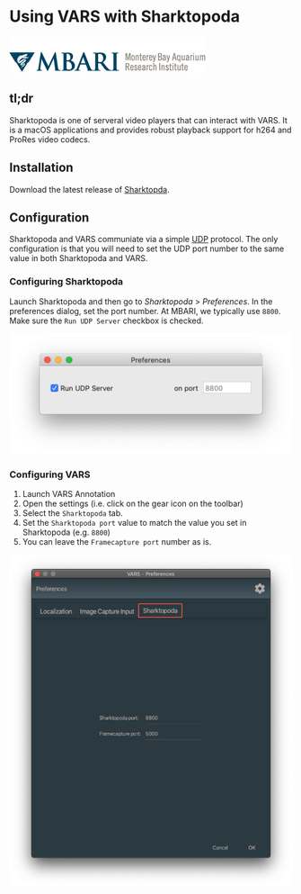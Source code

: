 # Using VARS with Sharktopoda

![MBARI logo](../images/mbari-logo.png)

## tl;dr

Sharktopoda is one of serveral video players that can interact with VARS. It is a macOS applications and provides robust playback support for h264 and ProRes video codecs.

## Installation

Download the latest release of [Sharktopda](https://github.com/mbari-media-management/Sharktopoda).

## Configuration

Sharktopoda and VARS communiate via a simple [UDP](https://en.wikipedia.org/wiki/User_Datagram_Protocol) protocol. The only configuration is that you will need to set the UDP port number to the same value in both Sharktopoda and VARS.

### Configuring Sharktopoda

Launch Sharktopoda and then go to _Sharktopoda_ > _Preferences_. In the preferences dialog, set the port number. At MBARI, we typically use `8800`. Make sure the `Run UDP Server` checkbox is checked.

![Sharktopoda Settings](../images/sharktopoda-settings.png)

### Configuring VARS

1. Launch VARS Annotation
2. Open the settings (i.e. click on the gear icon on the toolbar)
3. Select the `Sharktopoda` tab.
4. Set the `Sharktopoda port` value to match the value you set in Sharktopoda (e.g. `8800`)
5. You can leave the `Framecapture port` number as is.

![VARS Settings](../images/vars-annotation-settings2.png)
